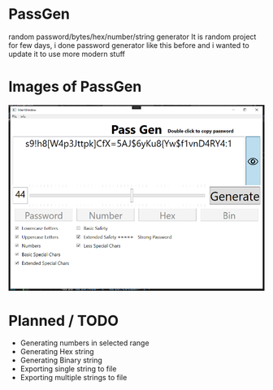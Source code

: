# PassGen
random password/bytes/hex/number/string generator
It is random project for few days, i done password generator like this before and i wanted to update it to use more modern stuff






# Images of PassGen

![img](https://github.com/DarkKey1/passgen/blob/main/ReadMeGitImg/passgenss1.png)





# Planned / TODO

- Generating numbers in selected range
- Generating Hex string
- Generating Binary string
- Exporting single string to file
- Exporting multiple strings to file
